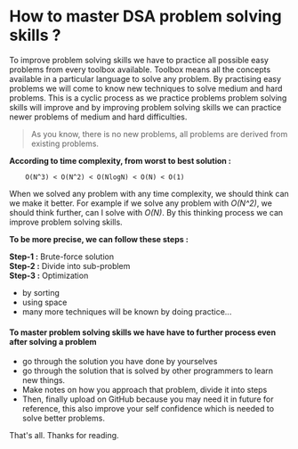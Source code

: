 # How to master DSA problem solving skills ?

To improve problem solving skills we have to practice all possible easy problems from every toolbox available. Toolbox means all the concepts available in a particular language to solve any problem. By practising easy problems we will come to know new techniques to solve medium and hard problems. This is a cyclic process as we practice problems problem solving skills will improve and by improving problem solving skills we can practice newer problems of medium and hard difficulties.

> As you know, there is no new problems, all problems are derived from existing problems.

**According to time complexity, from worst to best solution :**
```shell
    O(N^3) < O(N^2) < O(NlogN) < O(N) < O(1)
```

When we solved any problem with any time complexity, we should think can we make it better. For example if we solve any problem with *O(N^2)*, we should think further, can I solve with *O(N)*. By this thinking process we can improve problem solving skills.

**To be more precise, we can follow these steps :**

**Step-1 :** Brute-force solution \
**Step-2 :** Divide into sub-problem \
**Step-3 :** Optimization
- by sorting
- using space
- many more techniques will be known by doing practice...

#### To master problem solving skills we have have to further process even after solving a problem
- go through the solution you have done by yourselves
- go through the solution that is solved by other programmers to learn new things.
- Make notes on how you approach that problem, divide it into steps
- Then, finally upload on GitHub because you may need it in future for reference, this also improve your self confidence which is needed to solve better problems.

That's all. Thanks for reading.
